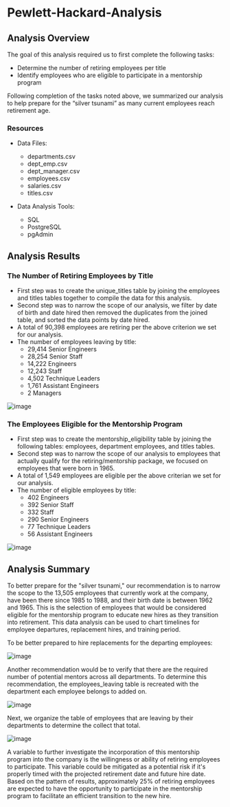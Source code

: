 # Pewlett-Hackard-Analysis

## Analysis Overview

The goal of this analysis required us to first complete the following tasks: 
* Determine the number of retiring employees per title 
* Identify employees who are eligible to participate in a mentorship program

Following completion of the tasks noted above, we summarized our analysis to help prepare for the “silver tsunami” as many current employees reach retirement age.

### Resources
* Data Files: 
  * departments.csv
  * dept_emp.csv
  * dept_manager.csv
  * employees.csv
  * salaries.csv
  * titles.csv

* Data Analysis Tools:
  * SQL
  * PostgreSQL
  * pgAdmin

## Analysis Results

### The Number of Retiring Employees by Title

* First step was to create the unique_titles table by joining the employees and titles tables together to compile the data for this analysis. 
* Second step was to narrow the scope of our analysis, we filter by date of birth and date hired then removed the duplicates from the joined table, and sorted the data points by date hired. 
* A total of 90,398 employees are retiring per the above criterion we set for our analysis.
* The number of employees leaving by title: 
  * 29,414 Senior Engineers
  * 28,254 Senior Staff
  * 14,222 Engineers
  * 12,243 Staff
  * 4,502 Technique Leaders
  * 1,761 Assistant Engineers
  * 2 Managers

![image](https://user-images.githubusercontent.com/96931376/161870939-9f29a138-eebe-4cf5-a419-ec45597a99a0.png)

### The Employees Eligible for the Mentorship Program

* First step was to create the mentorship_eligibility table by joining the following tables: employees, department employees, and titles tables.
* Second step was to narrow the scope of our analysis to employees that actually qualify for the retiring/mentorship package, we focused on employees that were born in 1965.
* A total of 1,549 employees are eligible per the above criterian we set for our analysis.
* The number of eligible employees by title: 
  * 402 Engineers
  * 392 Senior Staff
  * 332 Staff
  * 290 Senior Engineers
  * 77 Technique Leaders
  * 56 Assistant Engineers

![image](https://user-images.githubusercontent.com/96931376/161870974-99b2ab8e-9fda-47b2-958c-32066120d86b.png)

## Analysis Summary

To better prepare for the "silver tsunami," our recommendation is to narrow the scope to the 13,505 employees that currently work at the company, have been there since 1985 to 1988, and their birth date is between 1962 and 1965. This is the selection of employees that would be considered eligible for the mentorship program to educate new hires as they transition into retirement. This data analysis can be used to chart timelines for employee departures, replacement hires, and training period.

To be better prepared to hire replacements for the departing employees: 

![image](https://user-images.githubusercontent.com/96931376/161872012-de724737-1ed0-48fa-b820-266cba9cd8c2.png)

Another recommendation would be to verify that there are the required number of potential mentors across all departments. To determine this recommendation, the employees_leaving table is recreated with the department each employee belongs to added on.

![image](https://user-images.githubusercontent.com/96931376/161872049-a1169899-76db-491c-932d-62913ab6af32.png)

Next, we organize the table of employees that are leaving by their departments to determine the collect that total. 

![image](https://user-images.githubusercontent.com/96931376/161872081-904a5cd5-d771-4478-a318-8569c73e3cc6.png)

A variable to further investigate the incorporation of this mentorship program into the company is the willingness or ability of retiring employees to participate. This variable could be mitigated as a potential risk if it's properly timed with the projected retirement date and future hire date. Based on the pattern of results, approximately 25% of retiring employees are expected to have the opportunity to participate in the mentorship program to facilitate an efficient transition to the new hire.
